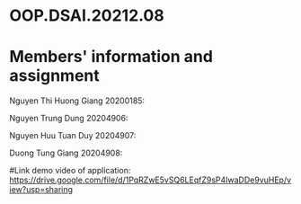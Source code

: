 # OOP.DSAI.20212.08
# Members' information and assignment

Nguyen Thi Huong Giang 20200185:

Nguyen Trung Dung 20204906:

Nguyen Huu Tuan Duy 20204907:

Duong Tung Giang 20204908:

#Link demo video of application: https://drive.google.com/file/d/1PqRZwE5vSQ6LEqfZ9sP4IwaDDe9vuHEp/view?usp=sharing

